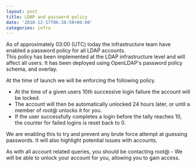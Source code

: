 ```yaml
---
layout: post
title: LDAP and password policy
date: '2010-12-17T06:38:50+00:00'
categories: infra
---
```

<p>As of approximately 03:00 (UTC) today the infrastructure team have enabled a password policy for all LDAP accounts.<br />
This policy has been implemented at the LDAP infrastructure level and will affect all users.  It has been deployed using OpenLDAP's password policy schema, and overlay.</p>

<p>At the time of launch we will be enforcing the following policy. </p> 

<ul>
<li>At the time of a given users 10th successive login failure the account will be locked.</li>  
<li>The account will then be automatically unlocked 24 hours later, or until a member of root@ unlocks it for you.</li> 
<li>If the user successfully completes a login before the tally reaches 10, the counter for failed logins is reset back to 0.</li>
</ul>

<p>We are enabling this to try and prevent any brute force attempt at guessing passwords.  It will also highlight potential issues with accounts. </p>

<p>As with all account related queries, you should be contacting root@ - We will be able to unlock your account for you, allowing you to gain access.</p>
